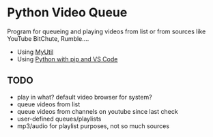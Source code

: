 # Python Video Queue

Program for queueing and playing videos from list or from sources like YouTube BitChute, Rumble.... 

- Using [MyUtil](https://github.com/grdall/python-packages)
- Using [Python with pip and VS Code](https://github.com/grdall/shared-documentation/blob/main/python-pip-vscode.md)

## TODO

- play in what? default video browser for system?
- queue videos from  list
- queue videos from channels on youtube since last check
- user-defined queues/playlists
- mp3/audio for playlist purposes, not so much sources